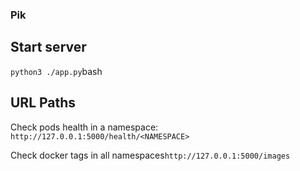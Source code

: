 ### Pik

## Start server
`python3 ./app.py`bash

## URL Paths
Check pods health in a namespace: `http://127.0.0.1:5000/health/<NAMESPACE>`

Check docker tags in all namespaces`http://127.0.0.1:5000/images`
